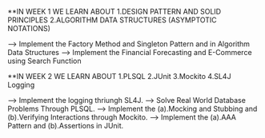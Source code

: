 **IN WEEK 1 WE LEARN ABOUT 1.DESIGN PATTERN AND SOLID PRINCIPLES 
                           2.ALGORITHM DATA STRUCTURES (ASYMPTOTIC NOTATIONS)

--> Implement the Factory Method and Singleton Pattern and in Algorithm Data Structures 
--> Implement the Financial Forecasting and E-Commerce using Search Function

**IN WEEK 2 WE LEARN ABOUT 1.PLSQL 
                           2.JUnit
                           3.Mockito
                           4.SL4J Logging

--> Implement the logging thriungh SL4J.
--> Solve Real World Database Problems Through PLSQL.
--> Implement the (a).Mocking and Stubbing and (b).Verifying Interactions through Mockito.
--> Implement the (a).AAA Pattern and (b).Assertions in JUnit.
                         
